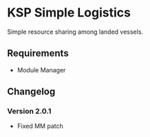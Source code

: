 # KSP Simple Logistics
Simple resource sharing among landed vessels.

## Requirements
- Module Manager

## Changelog
### Version 2.0.1
- Fixed MM patch

